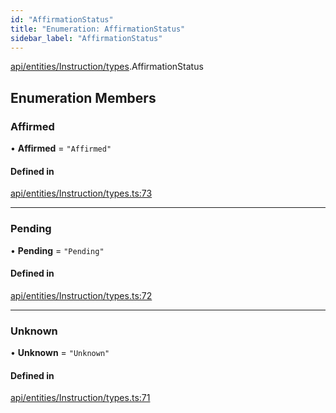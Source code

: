 ```yaml
---
id: "AffirmationStatus"
title: "Enumeration: AffirmationStatus"
sidebar_label: "AffirmationStatus"
---
```


[api/entities/Instruction/types](../../../../../../modules/API/Entities/Instruction/Types/Types.md).AffirmationStatus

## Enumeration Members

### Affirmed

• **Affirmed** = ``"Affirmed"``

#### Defined in

[api/entities/Instruction/types.ts:73](https://github.com/PolymeshAssociation/polymesh-sdk/blob/720afb69c/src/api/entities/Instruction/types.ts#L73)

___

### Pending

• **Pending** = ``"Pending"``

#### Defined in

[api/entities/Instruction/types.ts:72](https://github.com/PolymeshAssociation/polymesh-sdk/blob/720afb69c/src/api/entities/Instruction/types.ts#L72)

___

### Unknown

• **Unknown** = ``"Unknown"``

#### Defined in

[api/entities/Instruction/types.ts:71](https://github.com/PolymeshAssociation/polymesh-sdk/blob/720afb69c/src/api/entities/Instruction/types.ts#L71)
